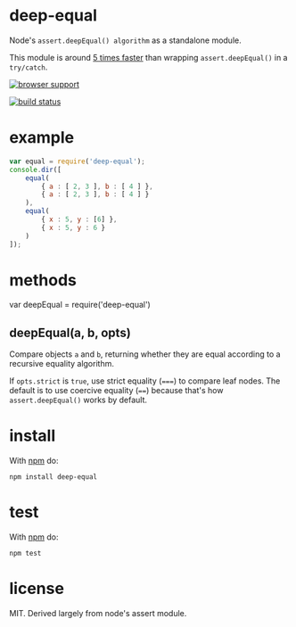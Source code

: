 deep-equal
==========

Node's `assert.deepEqual() algorithm` as a standalone module.

This module is around [5 times faster](https://gist.github.com/2790507)
than wrapping `assert.deepEqual()` in a `try/catch`.

[![browser support](http://ci.testling.com/substack/node-deep-equal.png)](http://ci.testling.com/substack/node-deep-equal)

[![build status](https://secure.travis-ci.org/substack/node-deep-equal.png)](http://travis-ci.org/substack/node-deep-equal)

example
=======

``` js
var equal = require('deep-equal');
console.dir([
    equal(
        { a : [ 2, 3 ], b : [ 4 ] },
        { a : [ 2, 3 ], b : [ 4 ] }
    ),
    equal(
        { x : 5, y : [6] },
        { x : 5, y : 6 }
    )
]);
```

methods
=======

var deepEqual = require('deep-equal')

deepEqual(a, b, opts)
---------------------

Compare objects `a` and `b`, returning whether they are equal according to a
recursive equality algorithm.

If `opts.strict` is `true`, use strict equality (`===`) to compare leaf nodes.
The default is to use coercive equality (`==`) because that's how
`assert.deepEqual()` works by default.

install
=======

With [npm](http://npmjs.org) do:

```
npm install deep-equal
```

test
====

With [npm](http://npmjs.org) do:

```
npm test
```

license
=======

MIT. Derived largely from node's assert module.
